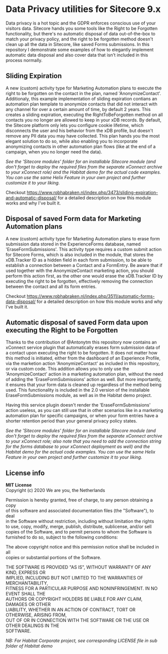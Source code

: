 # Data Privacy utilities for Sitecore 9.x

Data privacy is a hot topic and the GDPR enforces conscious use of your visitors data. Sitecore hands you some tools like the Right to be Forgotten functionality, but there's no automatic disposal of data out-of-the-box to match your privacy policy, and the right to be forgotten method doesn't clean up all the data in Sitecore, like saved Forms submissions. In this repository I demonstrate some examples of how to elegantly implement automatic data disposal and also cover data that isn't included in this process normally.

## Sliding Expiration
A new (custom) activity type for Marketing Automation plans to execute the right to be forgotten on the contact in the plan, named 'AnonymizeContact'. Additionaly, this example implementation of sliding expiration contians an automation plan template to anonymize contacts that did not interact with any channel for over a certain amount of time, by default 2 years. This creates a sliding expiration, executing the RightToBeForgotten method on all contacts you no longer are allowed to keep in your xDB records. By default, the Sitecore platform only lets you configure cookie lifetime, which disconnects the user and his behavior from the xDB profile, but doesn't remove any PII data you may have collected. This plan hands you the most elegant solution to do so, while also enabling you to incorporate anonymizing contacts in other automation plan flows (like at the end of a campaign, when you no longer need the data).

_See the 'Sitecore modules' folder for an installable Sitecore module (and don't forget to deploy the required files from the separate xConnect archive to your xConnect role) and the Habitat demo for the actual code examples. You can use the same Helix Feature in your own project and further customize it to your liking._

Checkout https://www.robhabraken.nl/index.php/3473/sliding-expiration-and-automatic-disposal/ for a detailed description on how this module works and why I've built it.

## Disposal of saved Form data for Marketing Automation plans
A new (custom) activity type for Marketing Automation plans to erase form submission data stored in the ExperienceForms database, named 'EraseFormSubmissions'. This activity type requires a custom submit action for Sitecore Forms, which is also included in the module, that stores the xDB.Tracker ID as a hidden field in each form submission, to be able to establish a connection between a Contact and a FormEntry. Be aware that if used together with the AnonymizeContact marketing action, you should perform this action first, as the other one would erase the xDB.Tracker ID by executing the right to be forgotten, effectively removing the connection between the contact and all its form entries.

Checkout https://www.robhabraken.nl/index.php/3511/automatic-forms-data-disposal/ for a detailed description on how this module works and why I've built it.

## Automatic disposal of saved Form data upon executing the Right to be Forgotten
Thanks to the contribution of @Antonytm this repository now contains an xConnect service plugin that automatically erases form submission data of a contact upon executing the right to be forgotten. It does not matter how this method is initiated, either from the dashboard of an Experience Profile, via the marketion action 'AnonymizeContact' as included in this repository, or via custom code. This addition allows you to only use the 'AnonymizeContact' action in a marketing automation plan, without the need of adding the 'EraseFormSubmissions' action as well. But more importantly, it ensures that your form data is cleaned up regardless of the method being used. This functionality is included in the 2.0 version of the installable EraseFormSubmissions module, as well as in the Habitat demo project.

Having this service plugin doesn't render the 'EraseFormSubmissions' action useless, as you can still use that in other scenarios like in a marketing automation plan for specific campaigns, or when your form entries have a shorter retention period than your general privacy policy states.

_See the 'Sitecore modules' folder for an installable Sitecore module (and don't forget to deploy the required files from the separate xConnect archive to your xConnect role; also note that you need to add the connection string for the forms database to your xConnect deployment as well) and the Habitat demo for the actual code examples. You can use the same Helix Feature in your own project and further customize it to your liking._

## License info
**MIT License**\
Copyright (c) 2020 We are you, the Netherlands

Permission is hereby granted, free of charge, to any person obtaining a copy\
of this software and associated documentation files (the "Software"), to deal\
in the Software without restriction, including without limitation the rights\
to use, copy, modify, merge, publish, distribute, sublicense, and/or sell\
copies of the Software, and to permit persons to whom the Software is\
furnished to do so, subject to the following conditions:

The above copyright notice and this permission notice shall be included in all\
copies or substantial portions of the Software.

THE SOFTWARE IS PROVIDED "AS IS", WITHOUT WARRANTY OF ANY KIND, EXPRESS OR\
IMPLIED, INCLUDING BUT NOT LIMITED TO THE WARRANTIES OF MERCHANTABILITY,\
FITNESS FOR A PARTICULAR PURPOSE AND NONINFRINGEMENT. IN NO EVENT SHALL THE\
AUTHORS OR COPYRIGHT HOLDERS BE LIABLE FOR ANY CLAIM, DAMAGES OR OTHER\
LIABILITY, WHETHER IN AN ACTION OF CONTRACT, TORT OR OTHERWISE, ARISING FROM,\
OUT OF OR IN CONNECTION WITH THE SOFTWARE OR THE USE OR OTHER DEALINGS IN THE\
SOFTWARE.

_NB: For Habitat Corporate project, see corresponding LICENSE file in sub folder of Habitat demo_
